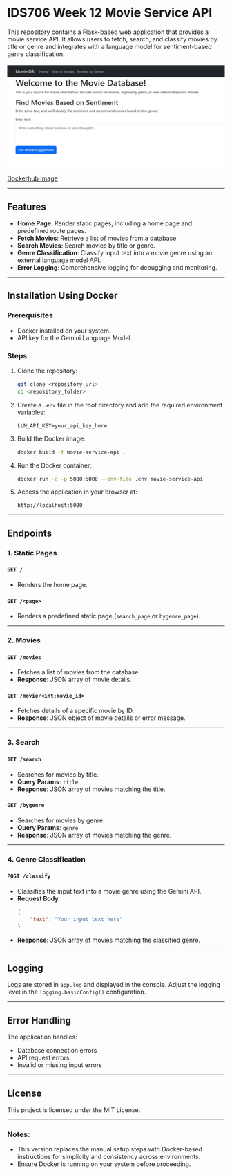 # IDS706 Week 12 Movie Service API

This repository contains a Flask-based web application that provides a movie service API. It allows users to fetch, search, and classify movies by title or genre and integrates with a language model for sentiment-based genre classification.

![flask_app](static/images/flaskApp.JPG)

[Dockerhub Image](https://hub.docker.com/repository/docker/alejandroparedeslatorre/flask-app/general) 

---

## Features

- **Home Page**: Render static pages, including a home page and predefined route pages.
- **Fetch Movies**: Retrieve a list of movies from a database.
- **Search Movies**: Search movies by title or genre.
- **Genre Classification**: Classify input text into a movie genre using an external language model API.
- **Error Logging**: Comprehensive logging for debugging and monitoring.

---

## Installation Using Docker

### Prerequisites

- Docker installed on your system.
- API key for the Gemini Language Model.

### Steps

1. Clone the repository:

   ```bash
   git clone <repository_url>
   cd <repository_folder>
   ```

2. Create a `.env` file in the root directory and add the required environment variables:

   ```env
   LLM_API_KEY=your_api_key_here
   ```

3. Build the Docker image:

   ```bash
   docker build -t movie-service-api .
   ```

4. Run the Docker container:

   ```bash
   docker run -d -p 5000:5000 --env-file .env movie-service-api
   ```

5. Access the application in your browser at:

   ```
   http://localhost:5000
   ```

---

## Endpoints

### 1. **Static Pages**
#### `GET /`
- Renders the home page.

#### `GET /<page>`
- Renders a predefined static page (`search_page` or `bygenre_page`).

---

### 2. **Movies**
#### `GET /movies`
- Fetches a list of movies from the database.
- **Response**: JSON array of movie details.

#### `GET /movie/<int:movie_id>`
- Fetches details of a specific movie by ID.
- **Response**: JSON object of movie details or error message.

---

### 3. **Search**
#### `GET /search`
- Searches for movies by title.
- **Query Params**: `title`
- **Response**: JSON array of movies matching the title.

#### `GET /bygenre`
- Searches for movies by genre.
- **Query Params**: `genre`
- **Response**: JSON array of movies matching the genre.

---

### 4. **Genre Classification**
#### `POST /classify`
- Classifies the input text into a movie genre using the Gemini API.
- **Request Body**: 
    ```json
    {
        "text": "Your input text here"
    }
    ```
- **Response**: JSON array of movies matching the classified genre.

---

## Logging

Logs are stored in `app.log` and displayed in the console. Adjust the logging level in the `logging.basicConfig()` configuration.

---

## Error Handling

The application handles:
- Database connection errors
- API request errors
- Invalid or missing input errors

---

## License

This project is licensed under the MIT License.

--- 

### Notes:
- This version replaces the manual setup steps with Docker-based instructions for simplicity and consistency across environments.
- Ensure Docker is running on your system before proceeding.